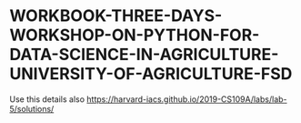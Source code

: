 # WORKBOOK-THREE-DAYS-WORKSHOP-ON-PYTHON-FOR-DATA-SCIENCE-IN-AGRICULTURE-UNIVERSITY-OF-AGRICULTURE-FSD


Use this details also
https://harvard-iacs.github.io/2019-CS109A/labs/lab-5/solutions/
